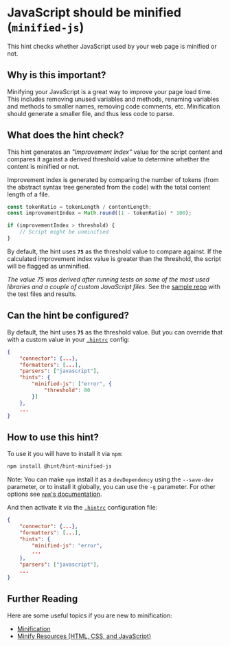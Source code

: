 # JavaScript should be minified (`minified-js`)

This hint checks whether JavaScript used by your web page is minified
or not.

## Why is this important?

Minifying your JavaScript is a great way to improve your page load
time. This includes removing unused variables and methods, renaming
variables and methods to smaller names, removing code comments, etc.
Minification should generate a smaller file, and thus less code to
parse.

## What does the hint check?

This hint generates an *"Improvement Index"* value for the script
content and compares it against a derived threshold value to determine
whether the content is minified or not.

Improvement index is generated by comparing the number of tokens (from
the abstract syntax tree generated from the code) with the total content
length of a file.

```javascript
const tokenRatio = tokenLength / contentLength;
const improvementIndex = Math.round((1 - tokenRatio) * 100);

if (improvementIndex > threshold) {
    // Script might be unminified
}
```

By default, the hint uses **`75`** as the threshold value to compare
against. If the calculated improvement index value is greater than
the threshold, the script will be flagged as unminified.

*The value 75 was derived after running tests on some of the most used
libraries and a couple of custom JavaScript files.* See the [sample
repo][Improvement Index tests repo] with the test files and results.

## Can the hint be configured?

By default, the hint uses **`75`** as the threshold value. But you
can override that with a custom value in your [`.hintrc`][hintrc]
config:

```json
{
    "connector": {...},
    "formatters": [...],
    "parsers": ["javascript"],
    "hints": {
        "minified-js": ["error", {
            "threshold": 80
        }]
    },
    ...
}
```

## How to use this hint?

To use it you will have to install it via `npm`:

```bash
npm install @hint/hint-minified-js
```

Note: You can make `npm` install it as a `devDependency` using the
`--save-dev` parameter, or to install it globally, you can use the
`-g` parameter. For other options see [`npm`'s
documentation][NPM documentation].

And then activate it via the [`.hintrc`][hintrc] configuration file:

```json
{
    "connector": {...},
    "formatters": [...],
    "hints": {
        "minified-js": "error",
        ...
    },
    "parsers": ["javascript"],
    ...
}
```

## Further Reading

Here are some useful topics if you are new to minification:

* [Minification][Minification Wiki]
* [Minify Resources (HTML, CSS, and JavaScript)][Google Speed Insights]

<!-- Link labels: -->

[Google Speed Insights]:
https://developers.google.com/speed/docs/insights/MinifyResources
[Improvement Index tests repo]:
https://github.com/kshyju/ImprovementIndex-Comparison
[Minification Wiki]:
https://en.wikipedia.org/wiki/Minification_(programming)
[NPM documentation]:
[https://docs.npmjs.com/cli/install]
[hintrc]:
https://webhint.io/docs/user-guide/further-configuration/hintrc-formats/

<!-- Link labels: -->
